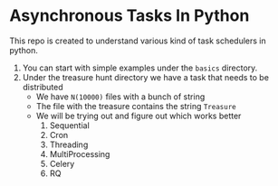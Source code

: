 # Asynchronous Tasks In Python

This repo is created to understand various kind of task schedulers in python.

1. You can start with simple examples under the `basics` directory.
2. Under the treasure hunt directory we have a task that needs to be distributed
    - We have `N(10000)` files with a bunch of string
    - The file with the treasure contains the string `Treasure`
    - We will be trying out and figure out which works better
        1. Sequential
        2. Cron
        3. Threading
        4. MultiProcessing
        5. Celery
        6. RQ
 

